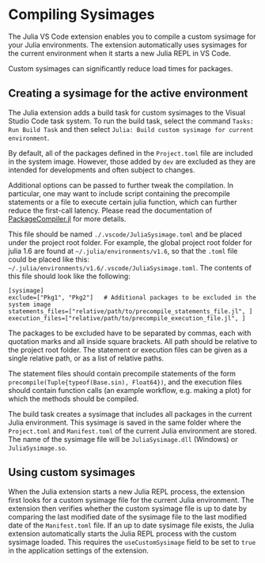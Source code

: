 # Compiling Sysimages

The Julia VS Code extension enables you to compile a custom sysimage for your Julia environments. The extension automatically uses sysimages for the current environment when it starts a new Julia REPL in VS Code. 

Custom sysimages can significantly reduce load times for packages. 

## Creating a sysimage for the active environment

The Julia extension adds a build task for custom sysimages to the Visual Studio Code task system. To run the build task, select the command `Tasks: Run Build Task` and then select `Julia: Build custom sysimage for current environment`. 

By default, all of the packages defined in the `Project.toml` file are included in the system image. However, those added by `dev` are excluded as they are intended for developments and often subject to changes.

Additional options can be passed to further tweak the compilation. In particular, one may want to include script containing the precompile statements or a file to execute certain julia function, which can further reduce the first-call latency. Please read the documentation of [PackageCompiler.jl](https://julialang.github.io/PackageCompiler.jl/stable/) for more details.

This file should be named `./.vscode/JuliaSysimage.toml` and be placed under the project root folder. For example, the global project root folder for julia 1.6 are found at `~/.julia/environments/v1.6`, so that the `.toml` file could be placed like this: `~/.julia/environments/v1.6/.vscode/JuliaSysimage.toml`. The contents of this file should look like the following:

```
[sysimage]
exclude=["Pkg1", "Pkg2"]   # Additional packages to be excluded in the system image
statements_files=["relative/path/to/precompile_statements_file.jl", ]
execution_files=["relative/path/to/precompile_execution_file.jl", ]
```
The packages to be excluded have to be separated by commas, each with quotation marks and all inside square brackets.
All path should be relative to the project root folder. The statement or execution files can be given as a single relative path, or as a list of relative paths.

The statement files should contain precompile statements of the form `precompile(Tuple{typeof(Base.sin), Float64})`, and the execution files should contain function calls (an example workflow, e.g. making a plot) for which the methods should be compiled. 

The build task creates a sysimage that includes all packages in the current Julia environment. This sysimage is saved in the same folder where the `Project.toml` and `Manifest.toml` of the current Julia environment are stored. The name of the sysimage file will be `JuliaSysimage.dll` (Windows) or `JuliaSysimage.so`. 

## Using custom sysimages

When the Julia extension starts a new Julia REPL process, the extension first looks for a custom sysimage file for the current Julia environment. The extension then verifies whether the custom sysimage file is up to date by comparing the last modified date of the sysimage file to the last modified date of the `Manifest.toml` file. If an up to date sysimage file exists, the Julia extension automatically starts the Julia REPL process with the custom sysimage loaded. 
This requires the `useCustomSysimage` field to be set to `true` in the application settings of the extension.
